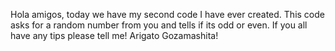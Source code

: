 Hola amigos, today we have my second code I have ever created. This code asks for a random number from you and tells if its odd or even. If you all have any tips please tell me! Arigato Gozamashita!
